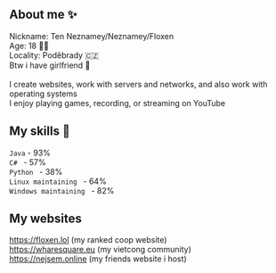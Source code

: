 ## About me :sparkles:

Nickname: Ten Neznamey/Neznamey/Floxen \
Age: 18 🙋‍♂️ \
Locality: Poděbrady 🇨🇿 \
Btw i have girlfriend 👫 \
\
I create websites, work with servers and networks, and also work with operating systems \
I enjoy playing games, recording, or streaming on YouTube

## My skills 💪

` Java ` - 93% \
`C# ` - 57% \
`Python ` - 38% \
`Linux maintaining ` - 64% \
`Windows maintaining ` - 82%

## My websites

https://floxen.lol (my ranked coop website) \
https://wharesquare.eu (my vietcong community) \
https://nejsem.online (my friends website i host)

